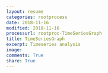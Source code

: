 ```yaml
---
layout: resume
categories: rootprocess
date: 2018-11-16
modified: 2018-11-16
processurl: rootproc-TimeSeriesGraph
title: TimeSeriesGraph
excerpt: Timeseries analysis
image: 
comments: True
share: True
---
```

